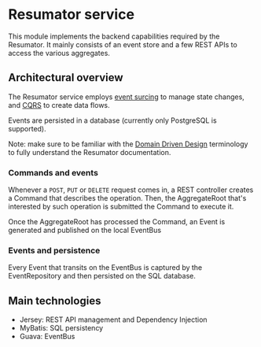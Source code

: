 # Resumator service

This module implements the backend capabilities required by the Resumator.
It mainly consists of an event store and a few REST APIs to access the various
aggregates.

## Architectural overview

The Resumator service employs [event surcing][evsrc] to manage state changes,
and [CQRS][cqrs] to create data flows.

Events are persisted in a database (currently only PostgreSQL is supported).

Note: make sure to be familiar with the [Domain Driven Design][DDD] terminology
to fully understand the Resumator documentation.

### Commands and events

Whenever a `POST`, `PUT` or `DELETE` request comes in, a REST controller creates
a Command that describes the operation. Then, the AggregateRoot that's interested
by such operation is submitted the Command to execute it.

Once the AggregateRoot has processed the Command, an Event is generated and published
on the local EventBus

### Events and persistence

Every Event that transits on the EventBus is captured by the EventRepository and
then persisted on the SQL database.

 ## Main technologies

 - Jersey: REST API management and Dependency Injection
 - MyBatis: SQL persistency
 - Guava: EventBus


[evsrc]: http://martinfowler.com/eaaDev/EventSourcing.html
[cqrs]:  http://martinfowler.com/bliki/CQRS.html
[ddd]:   https://en.wikipedia.org/wiki/Domain-driven_design